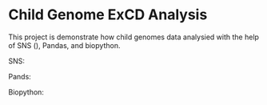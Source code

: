 # Child Genome ExCD Analysis

This project is demonstrate how child genomes data analysied with the help of SNS (), Pandas, and biopython.

SNS:

Pands:

Biopython:

